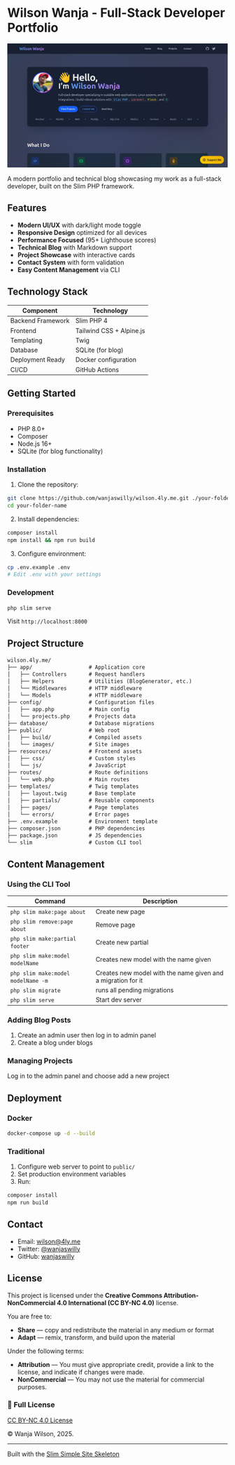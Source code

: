 # Wilson Wanja - Full-Stack Developer Portfolio

![Portfolio Screenshot](public/images/homepage-screenshot.jpg)

A modern portfolio and technical blog showcasing my work as a full-stack developer, built on the Slim PHP framework.

## Features

- **Modern UI/UX** with dark/light mode toggle
- **Responsive Design** optimized for all devices
- **Performance Focused** (95+ Lighthouse scores)
- **Technical Blog** with Markdown support
- **Project Showcase** with interactive cards
- **Contact System** with form validation
- **Easy Content Management** via CLI

## Technology Stack

| Component          | Technology               |
|--------------------|--------------------------|
| Backend Framework  | Slim PHP 4               |
| Frontend           | Tailwind CSS + Alpine.js |
| Templating         | Twig                     |
| Database           | SQLite (for blog)        |
| Deployment Ready   | Docker configuration     |
| CI/CD              | GitHub Actions           |

## Getting Started

### Prerequisites
- PHP 8.0+
- Composer
- Node.js 16+
- SQLite (for blog functionality)

### Installation

1. Clone the repository:
```bash
git clone https://github.com/wanjaswilly/wilson.4ly.me.git ./your-folder-name
cd your-folder-name
```

2. Install dependencies:
```bash
composer install
npm install && npm run build
```

3. Configure environment:
```bash
cp .env.example .env
# Edit .env with your settings
```

### Development
```bash
php slim serve
```
Visit `http://localhost:8000`

## Project Structure

```
wilson.4ly.me/
├── app/                  # Application core
│   ├── Controllers       # Request handlers
│   ├── Helpers           # Utilities (BlogGenerator, etc.)
│   └── Middlewares       # HTTP middleware
│   └── Models            # HTTP middleware
├── config/               # Configuration files
│   ├── app.php           # Main config
│   └── projects.php      # Projects data
├── database/             # Database migrations
├── public/               # Web root
│   ├── build/            # Compiled assets
│   └── images/           # Site images
├── resources/            # Frontend assets
│   ├── css/              # Custom styles
│   └── js/               # JavaScript
├── routes/               # Route definitions
│   └── web.php           # Main routes
├── templates/            # Twig templates
│   ├── layout.twig       # Base template
│   ├── partials/         # Reusable components
│   ├── pages/            # Page templates
│   └── errors/           # Error pages
├── .env.example          # Environment template
├── composer.json         # PHP dependencies
├── package.json          # JS dependencies
└── slim                  # Custom CLI tool
```

## Content Management

### Using the CLI Tool

| Command | Description |
|---------|-------------|
| `php slim make:page about` | Create new page |
| `php slim remove:page about` | Remove page |
| `php slim make:partial footer` | Create new partial |
| `php slim make:model modelName` | Creates new model with the name given |
| `php slim make:model modelName -m` | Creates new model with the name given and a migration for it |
| `php slim migrate` | runs all pending migrations |
| `php slim serve` | Start dev server |

### Adding Blog Posts
1. Create an admin user then log in to admin panel
2. Create a blog under blogs

### Managing Projects
Log in to the admin panel and choose add a new project

## Deployment

### Docker
```bash
docker-compose up -d --build
```

### Traditional
1. Configure web server to point to `public/`
2. Set production environment variables
3. Run:
```bash
composer install
npm run build

```

## Contact

- Email: [wilson@4ly.me](mailto:wilson@4ly.me)
- Twitter: [@wanjaswilly](https://twitter.com/wanjaswilly)
- GitHub: [wanjaswilly](https://github.com/wanjaswilly)


## License

This project is licensed under the **Creative Commons Attribution-NonCommercial 4.0 International (CC BY-NC 4.0)** license.

You are free to:
- **Share** — copy and redistribute the material in any medium or format
- **Adapt** — remix, transform, and build upon the material

Under the following terms:
- **Attribution** — You must give appropriate credit, provide a link to the license, and indicate if changes were made.
- **NonCommercial** — You may not use the material for commercial purposes.

### 🔗 Full License
[CC BY-NC 4.0 License](https://creativecommons.org/licenses/by-nc/4.0/)

© Wanja Wilson, 2025.

---

Built with the [Slim Simple Site Skeleton](https://github.com/wanjaswilly/slim-site-skeleton)

